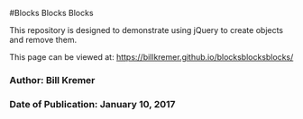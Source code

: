 #Blocks Blocks Blocks

This repository is designed to demonstrate using jQuery to create objects and remove them.

This page can be viewed at: https://billkremer.github.io/blocksblocksblocks/

### Author: Bill Kremer ###
### Date of Publication: January 10, 2017 ###
